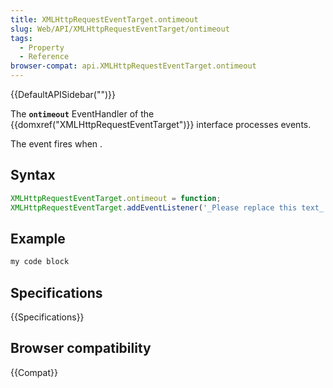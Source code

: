```yaml
---
title: XMLHttpRequestEventTarget.ontimeout
slug: Web/API/XMLHttpRequestEventTarget/ontimeout
tags:
  - Property
  - Reference
browser-compat: api.XMLHttpRequestEventTarget.ontimeout
---
```

{{DefaultAPISidebar("")}}

The **`ontimeout`** EventHandler of the {{domxref("XMLHttpRequestEventTarget")}} interface processes  events.

The  event fires when .

## Syntax

```js
XMLHttpRequestEventTarget.ontimeout = function;
XMLHttpRequestEventTarget.addEventListener('_Please replace this text_', function);
```

## Example

```js
my code block
```

## Specifications

{{Specifications}}

## Browser compatibility

{{Compat}}

